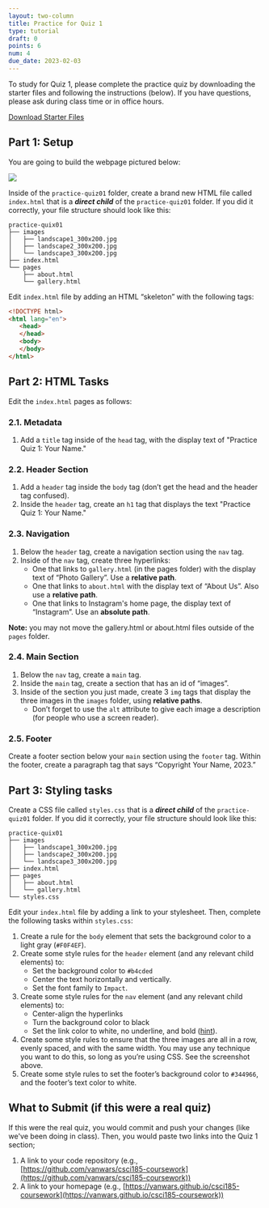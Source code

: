 ```yaml
---
layout: two-column
title: Practice for Quiz 1
type: tutorial
draft: 0
points: 6
num: 4
due_date: 2023-02-03
---
```


<style>
    img {
        max-width: 70%;
    }
</style>

To study for Quiz 1, please complete the practice quiz by downloading the starter files and following the instructions (below). If you have questions, please ask during class time or in office hours. 

<a href="/spring2023/course-files/activities/practice-quiz01.zip" class="nu-button">Download Starter Files <i class="fas fa-download"></i></a>

## Part 1: Setup
You are going to build the webpage pictured below:

<img src="/spring2023/assets/images/tutorials/tutorial04/exercise01.png" />

Inside of the `practice-quiz01` folder, create a brand new HTML file called `index.html` that is a ***direct child*** of the `practice-quiz01` folder. If you did it correctly, your file structure should look like this:

```shell
practice-quix01
├── images
│   ├── landscape1_300x200.jpg
│   ├── landscape2_300x200.jpg
│   └── landscape3_300x200.jpg
├── index.html
└── pages
    ├── about.html
    └── gallery.html
```

Edit `index.html` file by adding an HTML “skeleton” with the following tags:

```html
<!DOCTYPE html>
<html lang="en">
   <head>
   </head>
   <body>
   </body>
</html>
```

## Part 2: HTML Tasks
Edit the `index.html` pages as follows:

### 2.1. Metadata
1. Add a `title` tag inside of the `head` tag, with the display text of "Practice Quiz 1: Your Name."

### 2.2. Header Section
1. Add a `header` tag inside the `body` tag (don’t get the head and the header tag confused). 
1. Inside the `header` tag, create an `h1` tag that displays the text "Practice Quiz 1: Your Name."

### 2.3. Navigation
1. Below the `header` tag, create a navigation section using the `nav` tag. 
1. Inside of the `nav` tag, create three hyperlinks:
    * One that links to `gallery.html` (in the pages folder) with the display text of “Photo Gallery”. Use a **relative path**.
    * One that links to `about.html` with the display text of “About Us”. Also use a **relative path**.
    * One that links to Instagram's home page, the display text of “Instagram”. Use an **absolute path**.

**Note:** you may not move the gallery.html or about.html files outside of the `pages` folder. 

### 2.4. Main Section
1. Below the `nav` tag, create a `main` tag. 
1. Inside the `main` tag, create a section that has an id of “images”.
1. Inside of the section you just made, create 3 `img` tags that display the three images in the `images` folder, using **relative paths**. 
    * Don’t forget to use the `alt` attribute to give each image a description (for people who use a screen reader).

### 2.5. Footer
Create a footer section below your `main` section using the `footer` tag. Within the footer, create a paragraph tag that says “Copyright Your Name, 2023.”


## Part 3: Styling tasks
Create a CSS file called `styles.css` that is a ***direct child*** of the `practice-quiz01` folder. If you did it correctly, your file structure should look like this:

```shell
practice-quix01
├── images
│   ├── landscape1_300x200.jpg
│   ├── landscape2_300x200.jpg
│   └── landscape3_300x200.jpg
├── index.html
├── pages
│   ├── about.html
│   └── gallery.html
└── styles.css
```

Edit your `index.html` file by adding a link to your stylesheet. Then, complete the following tasks within `styles.css`:

1. Create a rule for the `body` element that sets the background color to a light gray (`#F0F4EF`).
1. Create some style rules for the `header` element (and any relevant child elements) to:
    * Set the background color to `#b4cded`
    * Center the text horizontally and vertically.
    * Set the font family to `Impact`.
1. Create some style rules for the `nav` element (and any relevant child elements) to:
    * Center-align the hyperlinks
    * Turn the background color to black
    * Set the link color to white, no underline, and bold ([hint](https://www.w3schools.com/css/css_link.asp)).
1. Create some style rules to ensure that the three images are all in a row, evenly spaced, and with the same width. You may use any technique you want to do this, so long as you’re using CSS. See the screenshot above.
1. Create some style rules to set the footer’s background color to `#344966`, and the footer’s text color to white.


## What to Submit (if this were a real quiz)
If this were the real quiz, you would commit and push your changes (like we've been doing in class). Then, you would paste two links into the Quiz 1 section;
1. A link to your code repository (e.g., [https://github.com/vanwars/csci185-coursework](https://github.com/vanwars/csci185-coursework))
2. A link to your homepage (e.g., [https://vanwars.github.io/csci185-coursework](https://vanwars.github.io/csci185-coursework))